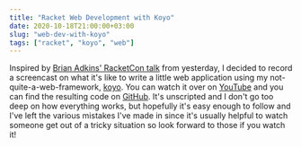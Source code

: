 ```yaml
---
title: "Racket Web Development with Koyo"
date: 2020-10-18T21:00:00+03:00
slug: "web-dev-with-koyo"
tags: ["racket", "koyo", "web"]
---
```


Inspired by [Brian Adkins' RacketCon talk][talk] from yesterday, I
decided to record a screencast on what it's like to write a little web
application using my not-quite-a-web-framework, [koyo].  You can watch
it over on [YouTube][cast] and you can find the resulting code on
[GitHub][code].  It's unscripted and I don't go too deep on how
everything works, but hopefully it's easy enough to follow and I've
left the various mistakes I've made in since it's usually helpful to
watch someone get out of a tricky situation so look forward to those
if you watch it!


[talk]: https://www.youtube.com/watch?v=bIi-tUzOwdw
[koyo]: https://github.com/Bogdanp/koyo
[code]: https://github.com/Bogdanp/koyo-shorty
[cast]: https://www.youtube.com/watch?v=DS_0-lqiSVs
